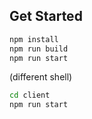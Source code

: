 ## Get Started

```bash
npm install
npm run build
npm run start
```

(different shell)

```bash
cd client
npm run start
```
